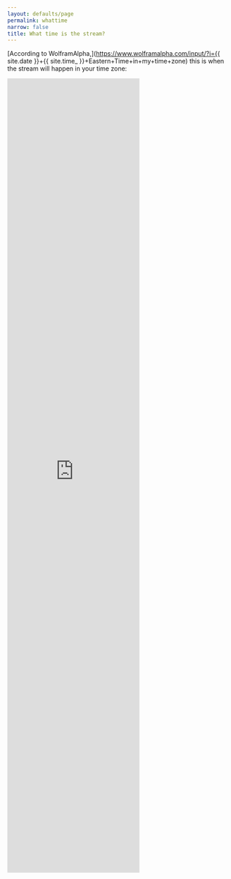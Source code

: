 ```yaml
---
layout: defaults/page
permalink: whattime
narrow: false
title: What time is the stream?
---
```

[According to WolframAlpha,](https://www.wolframalpha.com/input/?i={{ site.date }}+{{ site.time_ }}+Eastern+Time+in+my+time+zone) this is when the stream will happen in your time zone:

<iframe class="col-md" frameborder="0" src="https://www.wolframalpha.com/input/?i={{ site.date }}+{{ site.time_ }}+Eastern+Time+in+my+time+zone" style="height: 1800px"></iframe>